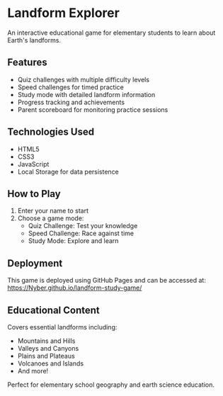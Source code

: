 # Landform Explorer

An interactive educational game for elementary students to learn about Earth's landforms.

## Features

- Quiz challenges with multiple difficulty levels
- Speed challenges for timed practice
- Study mode with detailed landform information
- Progress tracking and achievements
- Parent scoreboard for monitoring practice sessions

## Technologies Used

- HTML5
- CSS3
- JavaScript
- Local Storage for data persistence

## How to Play

1. Enter your name to start
2. Choose a game mode:
   - Quiz Challenge: Test your knowledge
   - Speed Challenge: Race against time
   - Study Mode: Explore and learn

## Deployment

This game is deployed using GitHub Pages and can be accessed at:
https://Nyber.github.io/landform-study-game/

## Educational Content

Covers essential landforms including:
- Mountains and Hills
- Valleys and Canyons
- Plains and Plateaus
- Volcanoes and Islands
- And more!

Perfect for elementary school geography and earth science education.